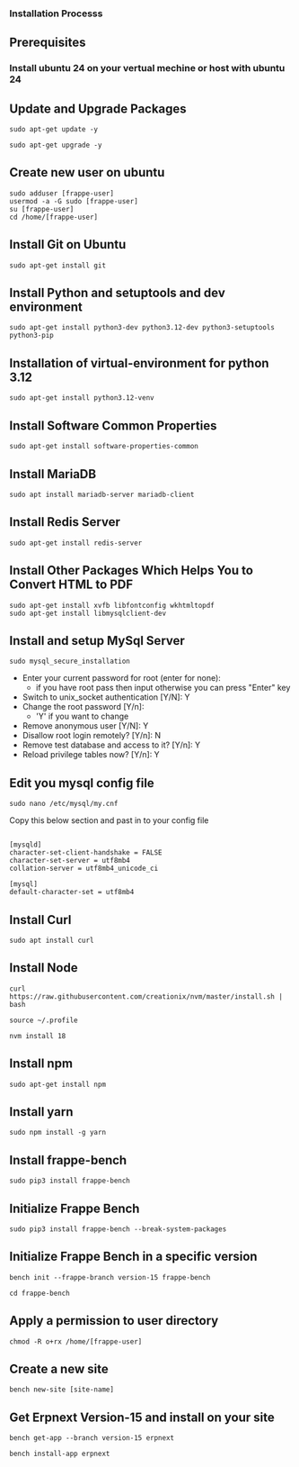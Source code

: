 ### Installation Processs

## Prerequisites
### Install ubuntu 24 on your vertual mechine or host with ubuntu 24

## Update and Upgrade Packages

```
sudo apt-get update -y
```

```
sudo apt-get upgrade -y
```
## Create new user on ubuntu

```
sudo adduser [frappe-user]
usermod -a -G sudo [frappe-user]
su [frappe-user] 
cd /home/[frappe-user]
```


## Install Git on Ubuntu

```
sudo apt-get install git
```
## Install Python and setuptools and dev environment

```
sudo apt-get install python3-dev python3.12-dev python3-setuptools python3-pip
```

## Installation of virtual-environment for python 3.12

```
sudo apt-get install python3.12-venv
```

## Install Software Common Properties 

```
sudo apt-get install software-properties-common

```

## Install MariaDB

```
sudo apt install mariadb-server mariadb-client

```

## Install Redis Server

```
sudo apt-get install redis-server
```

## Install Other Packages Which Helps You to Convert HTML to PDF

```
sudo apt-get install xvfb libfontconfig wkhtmltopdf
sudo apt-get install libmysqlclient-dev
```

## Install and setup MySql Server
 
```
sudo mysql_secure_installation
```

 * Enter your current password for root (enter for none):
   * if you have root pass then input otherwise you can press "Enter" key
 * Switch to unix_socket authentication [Y/N]: Y
 * Change the root password [Y/n]: 
   * 'Y' if you want to change
 * Remove anonymous user [Y/N]: Y
 * Disallow root login remotely? [Y/n]: N
 * Remove test database and access to it? [Y/n]: Y
 * Reload privilege tables now? [Y/n]: Y

## Edit you mysql config file 

```
sudo nano /etc/mysql/my.cnf
```

Copy this below section and past in to your config file

```

[mysqld]
character-set-client-handshake = FALSE
character-set-server = utf8mb4
collation-server = utf8mb4_unicode_ci

[mysql]
default-character-set = utf8mb4

```

## Install Curl

```
sudo apt install curl
```

## Install Node

```
curl https://raw.githubusercontent.com/creationix/nvm/master/install.sh | bash

source ~/.profile

nvm install 18
```

## Install npm

```
sudo apt-get install npm

```

## Install yarn

```
sudo npm install -g yarn

```

## Install frappe-bench

```
sudo pip3 install frappe-bench
```

## Initialize Frappe Bench

```
sudo pip3 install frappe-bench --break-system-packages
```

## Initialize Frappe Bench in a specific version

```
bench init --frappe-branch version-15 frappe-bench
```

```
cd frappe-bench
```

## Apply a permission to user directory

```
chmod -R o+rx /home/[frappe-user]

```

## Create a new site

```
bench new-site [site-name]
```

## Get Erpnext Version-15 and install on your site

```
bench get-app --branch version-15 erpnext
```

```
bench install-app erpnext
```
